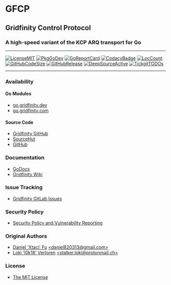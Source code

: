 # GFCP

## Gridfinity Control Protocol

### A high-speed variant of the KCP ARQ transport for Go

---

[![LicenseMIT](https://img.shields.io/badge/License-MIT-blue.svg)](https://github.com/gridfinity/gfcp/blob/master/LICENSE)
[![PkgGoDev](https://pkg.go.dev/badge/github.com/gridfinity/gfcp)](https://pkg.go.dev/github.com/gridfinity/gfcp)
[![GoReportCard](https://goreportcard.com/badge/github.com/gridfinity/gfcp)](https://goreportcard.com/report/github.com/gridfinity/gfcp)
[![CodacyBadge](https://api.codacy.com/project/badge/Grade/f777934d666b4a6a9672d89b404c4953)](https://app.codacy.com/gh/gridfinity/gfcp)
[![LocCount](https://img.shields.io/tokei/lines/github/gridfinity/gfcp.svg)](https://github.com/XAMPPRocky/tokei)
[![GitHubCodeSize](https://img.shields.io/github/languages/code-size/gridfinity/gfcp.svg)](https://github.com/gridfinity/gfcp)
[![GitHubRelease](https://img.shields.io/github/gridfinity/gfcp.svg)](https://github.com/gridfinity/gfcp/releases/)
[![DeepSourceActive](https://deepsource.io/gh/gridfinity/gfcp.svg/?label=active+issues)](https://deepsource.io/gh/gridfinity/gfcp/?ref=repository-badge)
[![TickgitTODOs](https://img.shields.io/endpoint?url=https://api.tickgit.com/badge?repo=github.com/gridfinity/gfcp)](https://www.tickgit.com/browse?repo=github.com/gridfinity/gfcp)

---

### Availability

#### Go Modules

- [go.gridfinity.dev](https://go.gridfinity.dev/gfcp)
- [go.gridfinity.com](https://go.gridfinity.com)

#### Source Code

- [Gridfinity GitHub](https://gitlab.gridfinity.com/go/gfcp)
- [SourceHut](https://sr.ht/~trn/gfcp)
- [GitHub](https://github.com/gridfinity/gfcp)

### Documentation

- [GoDocs](https://go.gridfinity.dev/doc?gfcp)
- [Gridfinity Wiki](https://wiki.gridfinity.com/wiki?name=gfcp)

### Issue Tracking

- [Gridfinity GitLab Issues](https://gitlab.gridfinity.com/go/gfcp/-/issues)

### Security Policy

- [Security Policy and Vulnerability Reporting](https://gitlab.gridfinity.com/go/gfcp/-/blob/master/SECURITY.md)

### Original Authors

- [Daniel 'Xtaci' Fu](https://github.com/xtaci)
  [\<daniel820313@gmail.com\>](mailto:imap@live.com)
- [Loki 'l0k18' Verloren](https://github.com/l0k18)
  [\<stalker.loki@protonmail.ch\>](mailto:stalker.loki@protonmail.ch)

### License

- [The MIT License](https://gitlab.gridfinity.com/go/gfcp/-/blob/master/LICENSE)
